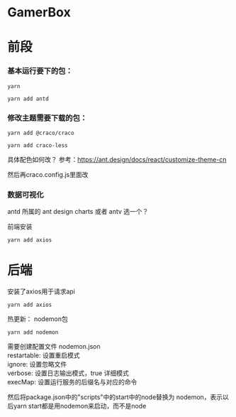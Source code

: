 # GamerBox

# 前段

### 基本运行要下的包：

```
yarn
```

```
yarn add antd
```

### 修改主题需要下载的包：

```
yarn add @craco/craco
```

```
yarn add craco-less
```

具体配色如何改？ 参考：https://ant.design/docs/react/customize-theme-cn  

然后再craco.config.js里面改

### 数据可视化

antd 所属的      ant design charts 或者  antv 选一个？

前端安装
```
yarn add axios
```


# 后端

安装了axios用于请求api
```
yarn add axios
```

热更新： nodemon包
```
yarn add nodemon
```

需要创建配置文件 nodemon.json  
restartable: 设置重启模式  
ignore: 设置忽略文件  
verbose: 设置日志输出模式，true 详细模式  
execMap: 设置运行服务的后缀名与对应的命令  

然后将package.json中的"scripts"中的start中的node替换为 nodemon，表示以后yarn start都是用nodemon来启动，而不是node


